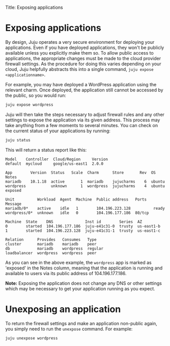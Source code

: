 Title: Exposing applications    


# Exposing applications

By design, Juju operates a very secure environment for deploying your
applications. Even if you have deployed applications, they won't be publicly
available unless you explicitly make them so. To allow public access to
applications, the appropriate changes must be made to the cloud provider
firewall settings. As the procedure for doing this varies depending on your
cloud, Juju helpfully abstracts this into a single command, `juju expose
<applicationname>`.

For example, you may have deployed a WordPress application using the relevant
charm. Once deployed, the application still cannot be accessed by the public,
so you would run:

```bash
juju expose wordpress
```

Juju will then take the steps necessary to adjust firewall rules and any other
settings to expose the application via its given address. This process may take
anything from a few moments to several minutes. You can check on the current
status of your applications by running:

```bash
juju status
```

This will return a status report like this:

<!-- JUJUVERSION: 2.0.0-genericlinux-amd64 -->
<!-- JUJUCOMMAND: juju status -->
```no-highlight
Model    Controller  Cloud/Region     Version
default  mycloud     google/us-east1  2.0.0

App        Version  Status   Scale  Charm      Store       Rev  OS      Notes
mariadb    10.1.18  active       1  mariadb    jujucharms    6  ubuntu
wordpress           unknown      1  wordpress  jujucharms    4  ubuntu  exposed

Unit          Workload  Agent  Machine  Public address   Ports   Message
mariadb/0*    active    idle   1        104.196.223.128          ready
wordpress/0*  unknown   idle   0        104.196.177.186  80/tcp

Machine  State    DNS              Inst id        Series  AZ
0        started  104.196.177.186  juju-e41c31-0  trusty  us-east1-b
1        started  104.196.223.128  juju-e41c31-1  trusty  us-east1-c

Relation      Provides   Consumes   Type
cluster       mariadb    mariadb    peer
db            mariadb    wordpress  regular
loadbalancer  wordpress  wordpress  peer
```

As you can see in the above example, the `wordpress` app is marked as 'exposed'
in the Notes column, meaning that the application is running and available to
users via its public address of 104.196.177.186.

**Note:** Exposing the application does not change any DNS or other settings 
which may be necessary to get your application running as you expect.

# Unexposing an application

To return the firewall settings and make an application non-public again, you
simply need to run the `unexpose` command. For example:

```bash
juju unexpose wordpress
```



